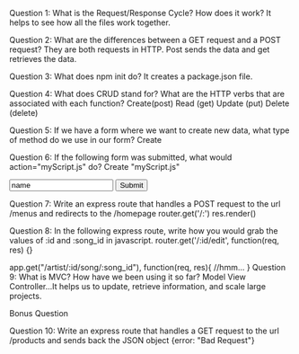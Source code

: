 Question 1: What is the Request/Response Cycle? How does it work? It helps to see how all the files work together.

Question 2: What are the differences between a GET request and a POST request?  They are both requests in HTTP.  Post sends the data and get retrieves the data.

Question 3: What does npm init do?  It creates a package.json file.

Question 4: What does CRUD stand for? What are the HTTP verbs that are associated with each function?
Create(post) Read (get) Update (put) Delete (delete)

Question 5: If we have a form where we want to create new data, what type of method do we use in our form? Create

Question 6: If the following form was submitted, what would action="myScript.js" do? Create "myScript.js"

<form method="POST" action="myScript.js?_method=PUT">
  <input type="text" value="name"/>
  <button type="submit">Submit</button>
</form>

Question 7: Write an express route that handles a POST request to the url /menus and redirects to the /homepage
router.get('/:')
res.render()

Question 8: In the following express route, write how you would grab the values of :id and :song_id in javascript.
  router.get('/:id/edit', function(req, res) {}

app.get("/artist/:id/song/:song_id"), function(req, res){
  //hmm...
}
Question 9: What is MVC? How have we been using it so far?
Model View Controller...It helps us to update, retrieve information, and scale large projects.

Bonus Question

Question 10: Write an express route that handles a GET request to the url /products and sends back the JSON object {error: "Bad Request"}
